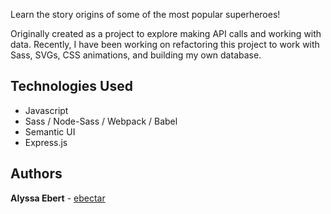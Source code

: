 Learn the story origins of some of the most popular superheroes!

Originally created as a project to explore making API calls and working with data. Recently, I have been working on refactoring this project to work with Sass, SVGs, CSS animations, and building my own database.

## Technologies Used
- Javascript
- Sass / Node-Sass / Webpack / Babel
- Semantic UI
- Express.js

## Authors
**Alyssa Ebert** - [ebectar](https://github.com/ebectar)